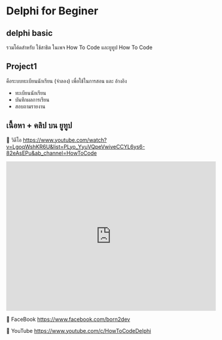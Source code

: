 # Delphi for Beginer
## delphi basic
รวมโค้ดสำหรับ ใช้สาธิต 
ในเพจ How To Code
และยูทูป How To Code

## Project1
คือระบบทะเบียนนักเรียน (จำลอง)
เพื่อใช้ในการสอน และ อ้างอิง
- ทะเบียนนักเรียน
- บันทึกผลการเรียน
- สอบถามรายงาน

## เนื้อหา + คลิป บน ยูทูป
🔷 วิดีโอ
    https://www.youtube.com/watch?v=LgoqWshKR6U&list=PLyo_YyuVQpeVwiveCCYL6ys6-82eAsEPu&ab_channel=HowToCode
<iframe width="560" height="400" src="https://img.youtube.com/vi/LgoqWshKR6U/0.jpg" 
frameborder="0" allow="accelerometer; autoplay; encrypted-media; gyroscope; picture-in-picture" allowfullscreen></iframe>

🔷 FaceBook
https://www.facebook.com/born2dev

🔷 YouTube
https://www.youtube.com/c/HowToCodeDelphi
